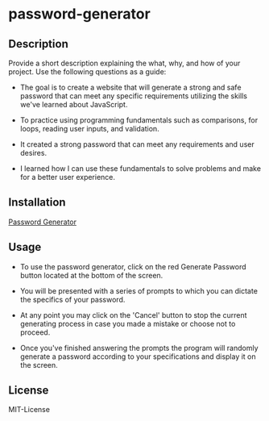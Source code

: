# password-generator

## Description

Provide a short description explaining the what, why, and how of your project. Use the following questions as a guide:

- The goal is to create a website that will generate a strong and safe password that can meet any specific requirements utilizing the skills we've learned about JavaScript.

- To practice using programming fundamentals such as comparisons, for loops, reading user inputs, and validation.

- It created a strong password that can meet any requirements and user desires.

- I learned how I can use these fundamentals to solve problems and make for a better user experience.

## Installation



[Password Generator](https://timjohnson818.github.io/password-generator)



## Usage

- To use the password generator, click on the red Generate Password button located at the bottom of the screen.

- You will be presented with a series of prompts to which you can dictate the specifics of your password.

- At any point you may click on the 'Cancel' button to stop the current generating process in case you made a mistake or choose not to proceed.

- Once you've finished answering the prompts the program will randomly generate a password according to your specifications and display it on the screen.

## License

MIT-License
